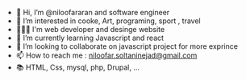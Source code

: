 - 👋 Hi, I’m @niloofararan and software engineer
- 👀 I’m interested in cooke, Art, programing, sport , travel
- 👩🏻‍💻 I'm web developer and desinge website
- 🌱 I’m currently learning Javascript and react
- 💞️ I’m looking to collaborate on javascript project for more exprince 
- 📫 How to reach me : niloofar.soltaninejad@gmail.com
- 📚 HTML, Css, mysql, php, Drupal, ...
<!---
niloofararan/niloofararan is a ✨ special ✨ repository because its `README.md` (this file) appears on your GitHub profile.
You can click the Preview link to take a look at your changes.
--->
